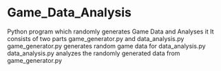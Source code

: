# Game_Data_Analysis
Python program which randomly generates Game Data and Analyses it
It consists of two parts game_generator.py and data_analysis.py
game_generator.py generates random game data for data_analysis.py
data_analysis.py analyzes the randomly generated data from game_generator.py
